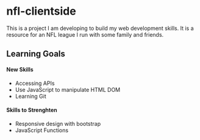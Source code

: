 # nfl-clientside

This is a project I am developing to build my web development skills. It is a resource for an NFL league I run with some family and friends.

## Learning Goals
#### New Skills
- Accessing APIs
- Use JavaScript to manipulate HTML DOM
- Learning Git
#### Skills to Strenghten
- Responsive design with bootstrap
- JavaScript Functions

